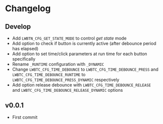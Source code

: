 # Changelog

## Develop

- Add `LWBTN_CFG_GET_STATE_MODE` to control *get state* mode
- Add option to check if button is currently active (after debounce period has elapsed) 
- Add option to set time/click parameters at run time for each button specifically
- Rename `_RUNTIME` configuration with `_DYNAMIC` 
- Change `LWBTC_CFG_TIME_DEBOUNCE` to `LWBTC_CFG_TIME_DEBOUNCE_PRESS` and `LWBTC_CFG_TIME_DEBOUNCE_RUNTIME` to `LWBTC_CFG_TIME_DEBOUNCE_PRESS_DYNAMIC` respectively
- Add option release debounce with `LWBTC_CFG_TIME_DEBOUNCE_RELEASE` and `LWBTC_CFG_TIME_DEBOUNCE_RELEASE_DYNAMIC` options

## v0.0.1

- First commit